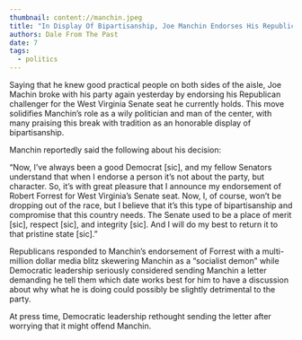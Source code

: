 ```yaml
---
thumbnail: content://manchin.jpeg
title: "In Display Of Bipartisanship, Joe Manchin Endorses His Republican Challenger"
authors: Dale From The Past
date: 7
tags:
  - politics
---
```


Saying that he knew good practical people on both sides of the aisle, Joe Machin broke with his party again yesterday by endorsing his Republican challenger for the West Virginia Senate seat he currently holds. This move solidifies Manchin’s role as a wily politician and man of the center, with many praising this break with tradition as an honorable display of bipartisanship.

Manchin reportedly said the following about his decision:

“Now, I’ve always been a good Democrat [sic], and my fellow Senators understand that when I endorse a person it’s not about the party, but character. So, it’s with great pleasure that I announce my endorsement of Robert Forrest for West Virginia’s Senate seat. Now, I, of course, won’t be dropping out of the race, but I believe that it’s this type of bipartisanship and compromise that this country needs. The Senate used to be a place of merit [sic], respect [sic], and integrity [sic]. And I will do my best to return it to that pristine state [sic].”

Republicans responded to Manchin’s endorsement of Forrest with a multi-million dollar media blitz skewering Manchin as a “socialist demon” while Democratic leadership seriously considered sending Manchin a letter demanding he tell them which date works best for him to have a discussion about why what he is doing could possibly be slightly detrimental to the party.

At press time, Democratic leadership rethought sending the letter after worrying that it might offend Manchin.
